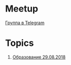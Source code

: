 # Meetup

[Группа в Telegram](https://t.me/joinchat/BBJ92UXobaO0F4W4Mf0LPQ)


# Topics

1. [Образование 29.08.2018](https://github.com/kzvonov/secon_meetup/blob/master/topics/education.md)
